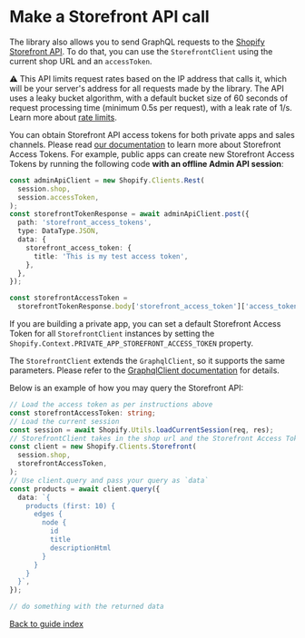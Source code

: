 # Make a Storefront API call

The library also allows you to send GraphQL requests to the [Shopify Storefront API](https://shopify.dev/docs/storefront-api). To do that, you can use the `StorefrontClient` using the current shop URL and an `accessToken`.

⚠️ This API limits request rates based on the IP address that calls it, which will be your server's address for all requests made by the library. The API uses a leaky bucket algorithm, with a default bucket size of 60 seconds of request processing time (minimum 0.5s per request), with a leak rate of 1/s. Learn more about [rate limits](https://shopify.dev/api/usage/rate-limits).

You can obtain Storefront API access tokens for both private apps and sales channels. Please read [our documentation](https://shopify.dev/docs/storefront-api/getting-started) to learn more about Storefront Access Tokens. For example, public apps can create new Storefront Access Tokens by running the following code **with an offline Admin API session**:

```ts
const adminApiClient = new Shopify.Clients.Rest(
  session.shop,
  session.accessToken,
);
const storefrontTokenResponse = await adminApiClient.post({
  path: 'storefront_access_tokens',
  type: DataType.JSON,
  data: {
    storefront_access_token: {
      title: 'This is my test access token',
    },
  },
});

const storefrontAccessToken =
  storefrontTokenResponse.body['storefront_access_token']['access_token'];
```

If you are building a private app, you can set a default Storefront Access Token for all `StorefrontClient` instances by setting the `Shopify.Context.PRIVATE_APP_STOREFRONT_ACCESS_TOKEN` property.

The `StorefrontClient` extends the `GraphqlClient`, so it supports the same parameters. Please refer to the [GraphqlClient documentation](graphql.md) for details.

Below is an example of how you may query the Storefront API:

```ts
// Load the access token as per instructions above
const storefrontAccessToken: string;
// Load the current session
const session = await Shopify.Utils.loadCurrentSession(req, res);
// StorefrontClient takes in the shop url and the Storefront Access Token for that shop.
const client = new Shopify.Clients.Storefront(
  session.shop,
  storefrontAccessToken,
);
// Use client.query and pass your query as `data`
const products = await client.query({
  data: `{
    products (first: 10) {
      edges {
        node {
          id
          title
          descriptionHtml
        }
      }
    }
  }`,
});

// do something with the returned data
```

[Back to guide index](../README.md)

